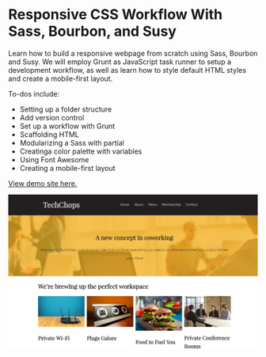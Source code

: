 # Responsive CSS Workflow With Sass, Bourbon, and Susy

Learn how to build a responsive webpage from scratch using Sass, Bourbon and Susy. We will employ Grunt as JavaScript task runner to setup a development workflow, as well as learn how to style default HTML styles and create a mobile-first layout.

To-dos include:
- Setting up a folder structure
- Add version control
- Set up a workflow with Grunt
- Scaffolding HTML
- Modularizing a Sass with partial
- Creatinga color palette with variables
- Using Font Awesome
- Creating a mobile-first layout

[View demo site here.](http://edwinchen.co/techchops_site/)

![Preview](screenshot.png)
